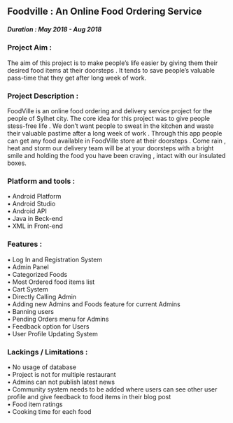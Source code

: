 ## Foodville : An Online Food Ordering Service
##### Duration : May 2018 - Aug 2018
### Project Aim :
The aim of this project is to make people’s life easier by giving them their desired food items at their doorsteps . It tends to save people’s valuable pass-time that they get after long week of work.

### Project Description :
FoodVille is an online food ordering and delivery service project for the people of Sylhet city. The core idea for this project was to give people stess-free life . We don’t want people to sweat in the kitchen and waste their valuable pastime after a long week of work . Through this app people can get any food available in FoodVille store at their doorsteps . Come rain , heat and storm our delivery team will be at your doorsteps with a bright smile and holding the food you have been craving , intact with our insulated boxes.

### Platform and tools :               
• Android Platform                  
• Android Studio               
• Android API             
• Java in Beck-end            
• XML in Front-end                

### Features :           
• Log In and Registration System              
• Admin Panel             
• Categorized Foods                                               
• Most Ordered food items list          
• Cart System               
• Directly Calling Admin                
• Adding new Admins and Foods feature for current Admins                  
• Banning users                        
• Pending Orders menu for Admins               
• Feedback option for Users                  
• User Profile Updating System                         
                
### Lackings / Limitations :                
• No usage of database                  
• Project is not for multiple restaurant               
• Admins can not publish latest news                                                             
• Community system needs to be added where users can see other user profile and give feedback to food items in their blog post            
• Food item ratings               
• Cooking time for each food                      
